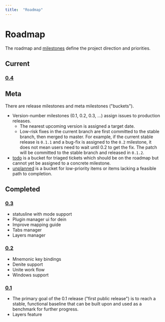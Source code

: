 ```yaml
---
title:  "Roadmap"
---
```


# Roadmap

The roadmap and [milestones](https://github.com/SpaceVim/SpaceVim/milestones) define the project direction and priorities.

## Current

### [0.4](https://github.com/SpaceVim/SpaceVim/milestone/7)

## Meta

There are release milestones and meta milestones ("buckets"). 

- Version-number milestones (0.1, 0.2, 0.3, …) assign issues to production releases.
    - The nearest upcoming version is assigned a target date.
    - Low-risk fixes in the current branch are first committed to the stable branch, then merged to master. For example, if the current stable release is `0.1.1` and a bug-fix is assigned to the `0.2` milestone, it does not mean users need to wait until 0.2 to get the fix. The patch will be committed to the stable branch and released in `0.1.2`. 
- [todo](https://github.com/SpaceVim/SpaceVim/milestone/4) is a bucket for triaged tickets which should be on the roadmap but cannot yet be assigned to a concrete milestone.
- [unplanned](https://github.com/SpaceVim/SpaceVim/milestone/5) is a bucket for low-priority items or items lacking a feasible path to completion.

## Completed

### [0.3](https://github.com/SpaceVim/SpaceVim/milestone/3)
- statusline with mode support
- Plugin manager ui for dein
- Improve mapping guide
- Tabs manager
- Layers manager

### [0.2](https://github.com/SpaceVim/SpaceVim/milestone/2)
- Mnemonic key bindings
- Denite support
- Unite work flow
- Windows support

### [0.1](https://github.com/SpaceVim/SpaceVim/milestone/1)
- The primary goal of the 0.1 release ("first public release") is to reach a stable, functional baseline that can be built upon and used as a benchmark for further progress.
- Layers feature
